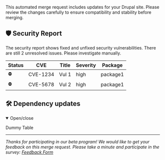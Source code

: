 This automated merge request includes updates for your Drupal site. Please review the changes carefully to ensure compatibility and stability before merging.

## 🛡️ Security Report

The security report shows fixed and unfixed security vulnerabilities. There are still 2 unresolved issues. Please investigate manually.

| Status | CVE      | Title | Severity | Package  |
| ------ | -------- | ----- | -------- | -------- |
| ⛔     | CVE-1234 | Vul 1 | high     | package1 |
| ⛔     | CVE-5678 | Vul 2 | high     | package1 |

## 🛠️ Dependency updates

<details open>
<summary>Open/close</summary>

Dummy Table

</details>

---

_Thanks for participating in our beta program! We would like to get your feedback on this merge request. Please take a minute and participate in the survey: [Feedback Form](https://example.com)_

